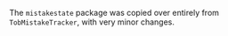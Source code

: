 The `mistakestate` package was copied over entirely from `TobMistakeTracker`, with very minor changes.